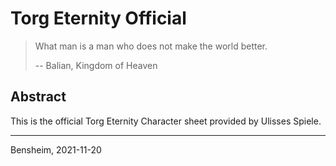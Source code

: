 # Torg Eternity Official

> What man is a man who does not make the world better.
>
> -- Balian, Kingdom of Heaven

## Abstract
This is the official Torg Eternity Character sheet provided by Ulisses Spiele.



---
Bensheim, 2021-11-20
